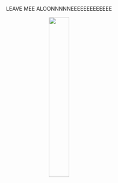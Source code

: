 <p align= center> LEAVE MEE ALOONNNNNEEEEEEEEEEEEE 
<p align="center" width="100%">
    <img width="33%" src="https://64.media.tumblr.com/9e21e24841aa54801dfc073ec706bb92/802af986875fd7c6-f3/s640x960/edb8199f3df0ee24c29bf07e88d0c98db6c41deb.jpg"> 
</p>
